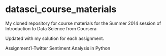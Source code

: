 datasci_course_materials
========================

My cloned repository for course materials for the Summer 2014 session of Introduction to Data Science from Coursera

Updated with my solution for each assignment.

Assignment1-Twitter Sentiment Analysis in Python

